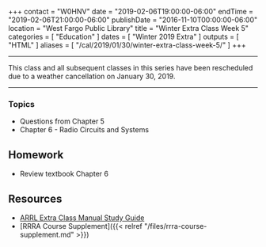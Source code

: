 +++
contact = "W0HNV"
date = "2019-02-06T19:00:00-06:00"
endTime = "2019-02-06T21:00:00-06:00"
publishDate = "2016-11-10T00:00:00-06:00"
location = "West Fargo Public Library"
title = "Winter Extra Class Week 5"
categories = [ "Education" ]
dates = [ "Winter 2019 Extra" ]
outputs = [ "HTML" ]
aliases = [ "/cal/2019/01/30/winter-extra-class-week-5/" ]
+++

---

This class and all subsequent classes in this series have been
rescheduled due to a weather cancellation on January 30, 2019.

---

### Topics 

* Questions from Chapter 5
* Chapter 6 - Radio Circuits and Systems

## Homework

* Review textbook Chapter 6

## Resources

* [ARRL Extra Class Manual Study Guide](http://www.arrl.org/files/file/Extra%20Class%20License%20Manual/ECLM%2011th%20edition/ECLM%202016%20Studyguide.pdf)
* [RRRA Course Supplement]({{< relref "/files/rrra-course-supplement.md" >}})
